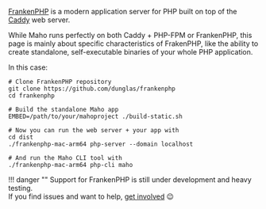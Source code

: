 [FrankenPHP](https://frankenphp.dev/) is a modern application server for PHP built on top
of the [Caddy](https://caddyserver.com/) web server.

While Maho runs perfectly on both Caddy + PHP-FPM or FrankenPHP, this page is mainly about specific
characteristics of FrakenPHP, like the ability to create standalone, self-executable binaries
of your whole PHP application.

In this case:

```shell
# Clone FrankenPHP repository
git clone https://github.com/dunglas/frankenphp
cd frankenphp

# Build the standalone Maho app
EMBED=/path/to/your/mahoproject ./build-static.sh

# Now you can run the web server + your app with
cd dist
./frankenphp-mac-arm64 php-server --domain localhost

# And run the Maho CLI tool with
./frankenphp-mac-arm64 php-cli maho
```

!!! danger ""
    Support for FrankenPHP is still under development and heavy testing.  
    If you find issues and want to help, [get involved](community/get-involved.md) 😉